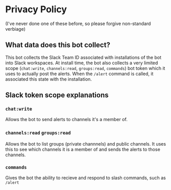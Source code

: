 # Privacy Policy

(I've never done one of these before, so please forgive non-standard verbiage)

## What data does this bot collect?

This bot collects the Slack Team ID associated with installations of the bot into Slack workspaces. At install time, the bot also collects a very limited scope (`chat:write`, `channels:read`, `groups:read`, `commands`) bot token which it uses to actually post the alerts. When the `/alert` command is called, it associated this state with the installation.

## Slack token scope explanations

### `chat:write`

Allows the bot to send alerts to channels it's a member of.

### `channels:read` `groups:read`

Allows the bot to list groups (private channnels) and public channels. It uses this to see which channels it is a member of and sends the alerts to those channels.

### `commands`

Gives the bot the ability to recieve and respond to slash commands, such as `/alert`
